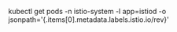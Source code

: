 kubectl get pods -n istio-system -l app=istiod -o jsonpath='{.items[0].metadata.labels.istio\.io/rev}'

